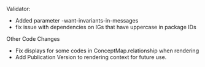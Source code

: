 Validator:

* Added parameter -want-invariants-in-messages
* fix issue with dependencies on IGs that have uppercase in package IDs

Other Code Changes

* Fix displays for some codes in ConceptMap.relationship when rendering
* Add Publication Version to rendering context for future use.